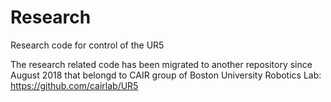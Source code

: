 # Research
Research code for control of the UR5

The research related code has been migrated to another repository since August 2018 that belongd to CAIR group of Boston University Robotics Lab: https://github.com/cairlab/UR5
